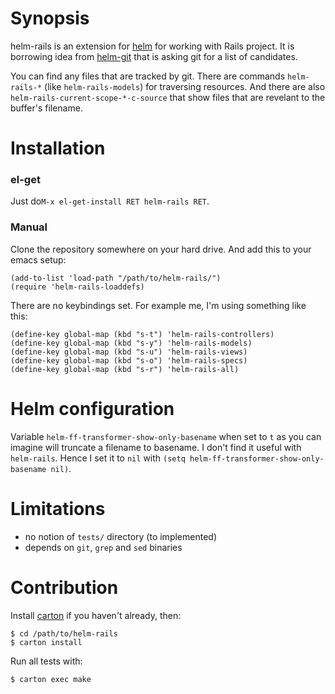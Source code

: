 # Synopsis

helm-rails is an extension for [helm](https://github.com/emacs-helm/helm) for working with Rails project. It is borrowing idea from [helm-git](https://github.com/maio/helm-git) that is asking git for a list of candidates.

You can find any files that are tracked by git. There are commands `helm-rails-*` (like `helm-rails-models`) for traversing resources. And there are also `helm-rails-current-scope-*-c-source` that show files that are revelant to the buffer's filename.

# Installation

### el-get

Just do`M-x el-get-install RET helm-rails RET`.

### Manual

Clone the repository somewhere on your hard drive. And add this to your emacs setup:

	(add-to-list 'load-path "/path/to/helm-rails/")
	(require 'helm-rails-loaddefs)

There are no keybindings set. For example me, I'm using something like this:

	(define-key global-map (kbd "s-t") 'helm-rails-controllers)
	(define-key global-map (kbd "s-y") 'helm-rails-models)
	(define-key global-map (kbd "s-u") 'helm-rails-views)
	(define-key global-map (kbd "s-o") 'helm-rails-specs)
	(define-key global-map (kbd "s-r") 'helm-rails-all)

# Helm configuration

Variable `helm-ff-transformer-show-only-basename` when set to `t` as you can imagine will truncate a filename to basename. I don't find it useful with `helm-rails`. Hence I set it to `nil` with `(setq helm-ff-transformer-show-only-basename nil)`.

# Limitations

* no notion of `tests/` directory (to implemented)
* depends on `git`, `grep` and `sed` binaries

# Contribution

Install [carton](https://github.com/rejeep/carton) if you haven't already, then:

	$ cd /path/to/helm-rails
	$ carton install
	
Run all tests with:

	$ carton exec make
	
